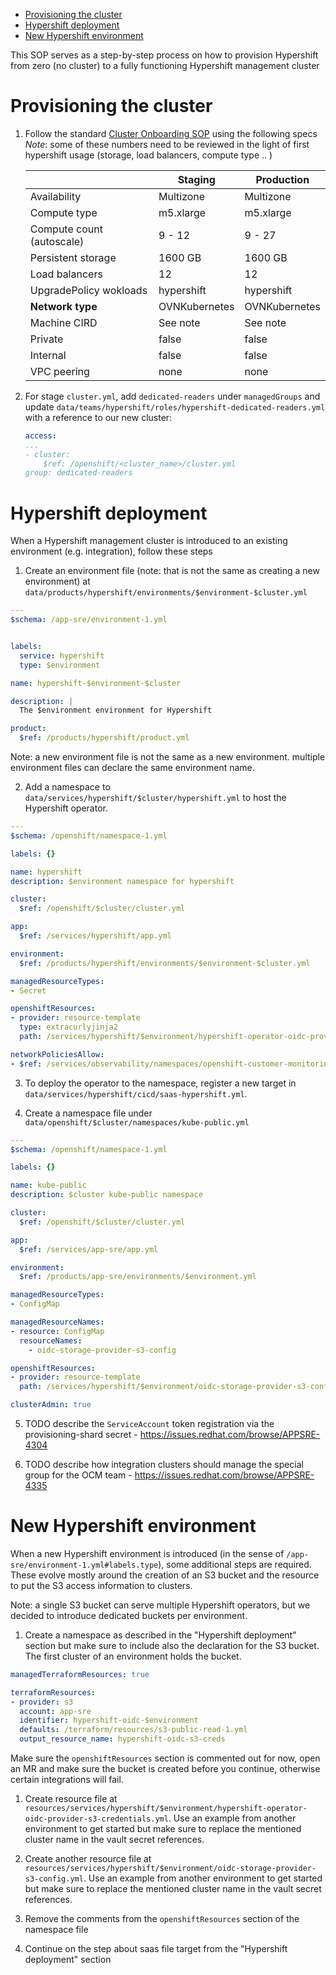 <!-- TOC -->

- [Provisioning the cluster](#provisioning-the-cluster)
- [Hypershift deployment](#hypershift-deployment)
- [New Hypershift environment](#new-hypershift-environment)

<!-- /TOC -->

This SOP serves as a step-by-step process on how to provision Hypershift from zero (no cluster) to a fully functioning Hypershift management cluster


# Provisioning the cluster

1. Follow the standard [Cluster Onboarding SOP](app-interface-onboard-cluster.md) using the following specs
   *Note*: some of these numbers need to be reviewed in the light of first hypershift usage (storage, load balancers, compute type .. )

    |                            | Staging       | Production    |
    |----------------------------|---------------|---------------|
    | Availability               | Multizone     | Multizone     |
    | Compute type               | m5.xlarge     | m5.xlarge     |
    | Compute count (autoscale)  | 9 - 12        | 9 - 27        |
    | Persistent storage         | 1600 GB       | 1600 GB       |
    | Load balancers             | 12            | 12            |
    | UpgradePolicy wokloads     | hypershift    | hypershift    |
    | **Network type**           | OVNKubernetes | OVNKubernetes |
    | Machine CIRD               | See note      | See note      |
    | Private                    | false         | false         |
    | Internal                   | false         | false         |
    | VPC peering                | none          | none          |

1. For stage `cluster.yml`, add `dedicated-readers` under `managedGroups` and update `data/teams/hypershift/roles/hypershift-dedicated-readers.yml` with a reference to our new cluster:
    ```yaml
    access:
    ...
    - cluster:
        $ref: /openshift/<cluster_name>/cluster.yml
    group: dedicated-readers
     ```

# Hypershift deployment

When a Hypershift management cluster is introduced to an existing environment (e.g. integration), follow these steps

1. Create an environment file (note: that is not the same as creating a new environment) at `data/products/hypershift/environments/$environment-$cluster.yml`

```yaml
---
$schema: /app-sre/environment-1.yml


labels:
  service: hypershift
  type: $environment

name: hypershift-$environment-$cluster

description: |
  The $environment environment for Hypershift

product:
  $ref: /products/hypershift/product.yml

```

Note: a new environment file is not the same as a new environment. multiple environment files can declare the same environment name.

2. Add a namespace to `data/services/hypershift/$cluster/hypershift.yml` to host the Hypershift operator.

```yaml
---
$schema: /openshift/namespace-1.yml

labels: {}

name: hypershift
description: $environment namespace for hypershift

cluster:
  $ref: /openshift/$cluster/cluster.yml

app:
  $ref: /services/hypershift/app.yml

environment:
  $ref: /products/hypershift/environments/$environment-$cluster.yml

managedResourceTypes:
- Secret

openshiftResources:
- provider: resource-template
  type: extracurlyjinja2
  path: /services/hypershift/$environment/hypershift-operator-oidc-provider-s3-credentials.yml

networkPoliciesAllow:
- $ref: /services/observability/namespaces/openshift-customer-monitoring.$cluster.yml

```

3. To deploy the operator to the namespace, register a new target in `data/services/hypershift/cicd/saas-hypershift.yml`.

4. Create a namespace file under `data/openshift/$cluster/namespaces/kube-public.yml`

```yaml
---
$schema: /openshift/namespace-1.yml

labels: {}

name: kube-public
description: $cluster kube-public namespace

cluster:
  $ref: /openshift/$cluster/cluster.yml

app:
  $ref: /services/app-sre/app.yml

environment:
  $ref: /products/app-sre/environments/$environment.yml

managedResourceTypes:
- ConfigMap

managedResourceNames:
- resource: ConfigMap
  resourceNames:
    - oidc-storage-provider-s3-config

openshiftResources:
- provider: resource-template
  path: /services/hypershift/$environment/oidc-storage-provider-s3-config.yml

clusterAdmin: true
```

5. TODO describe the `ServiceAccount` token registration via the provisioning-shard secret - https://issues.redhat.com/browse/APPSRE-4304

6. TODO describe how integration clusters should manage the special group for the OCM team - https://issues.redhat.com/browse/APPSRE-4335

# New Hypershift environment

When a new Hypershift environment is introduced (in the sense of `/app-sre/environment-1.yml#labels.type`), some additional steps are required. These evolve mostly around the creation of an S3 bucket and the resource to put the S3 access information to clusters.

Note: a single S3 bucket can serve multiple Hypershift operators, but we decided to introduce dedicated buckets per environment.

1. Create a namespace as described in the "Hypershift deployment" section but make sure to include also the declaration for the S3 bucket. The first cluster of an environment holds the bucket.

```yaml
managedTerraformResources: true

terraformResources:
- provider: s3
  account: app-sre
  identifier: hypershift-oidc-$environment
  defaults: /terraform/resources/s3-public-read-1.yml
  output_resource_name: hypershift-oidc-s3-creds
```

Make sure the `openshiftResources` section is commented out for now, open an MR and make sure the bucket is created before you continue, otherwise certain integrations will fail.

1. Create resource file at `resources/services/hypershift/$environment/hypershift-operator-oidc-provider-s3-credentials.yml`. Use an example from another environment to get started but make sure to replace the mentioned cluster name in the vault secret references.

1. Create another resource file at `resources/services/hypershift/$environment/oidc-storage-provider-s3-config.yml`. Use an example from another environment to get started but make sure to replace the mentioned cluster name in the vault secret references.

1. Remove the comments from the `openshiftResources` section of the namespace file

1. Continue on the step about saas file target from the "Hypershift deployment" section
